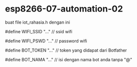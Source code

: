 # esp8266-07-automation-02

buat file iot_rahasia.h dengan ini

#define WIFI_SSID "..." // ssid wifi

#define WIFI_PSWD "..." // password wifi

#define BOT_TOKEN "..." // token yang didapat dari Botfather

#define BOT_NAMA "..." // isi dengan nama bot anda tanpa "@"
